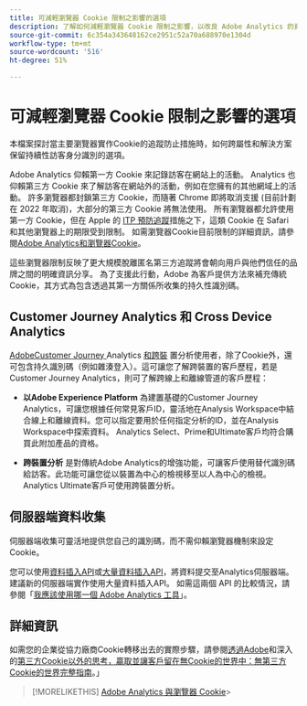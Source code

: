 ```yaml
---
title: 可減輕瀏覽器 Cookie 限制之影響的選項
description: 了解如何減輕瀏覽器 Cookie 限制之影響，以改良 Adobe Analytics 的資料收集。
source-git-commit: 6c354a343648162ce2951c52a70a688970e1304d
workflow-type: tm+mt
source-wordcount: '516'
ht-degree: 51%

---
```



# 可減輕瀏覽器 Cookie 限制之影響的選項

本檔案探討當主要瀏覽器實作Cookie的追蹤防止措施時，如何跨屬性和解決方案保留持續性訪客身分識別的選項。

Adobe Analytics 仰賴第一方 Cookie 來記錄訪客在網站上的活動。 Analytics 也仰賴第三方 Cookie 來了解訪客在網站外的活動，例如在您擁有的其他網域上的活動。 許多瀏覽器都封鎖第三方 Cookie，而隨著 Chrome 即將取消支援 (目前計劃在 2022 年取消)，大部分的第三方 Cookie 將無法使用。 所有瀏覽器都允許使用第一方 Cookie，但在 Apple 的 [ITP 預防追蹤](https://webkit.org/tracking-prevention)措施之下，這類 Cookie 在 Safari 和其他瀏覽器上的期限受到限制。 如需瀏覽器Cookie目前限制的詳細資訊，請參閱[Adobe Analytics和瀏覽器Cookie](cookies.md)。

這些瀏覽器限制反映了更大規模脫離匿名第三方追蹤將會朝向用戶與他們信任的品牌之間的明確資訊分享。 為了支援此行動，Adobe 為客戶提供方法來補充傳統 Cookie，其方式為包含透過其第一方關係所收集的持久性識別碼。

## Customer Journey Analytics 和 Cross Device Analytics

[AdobeCustomer Journey ](https://experienceleague.adobe.com/docs/analytics-platform/using/cja-overview/cja-overview.html?lang=zh-Hant) Analytics [和跨裝](/help/components/cda/overview.md) 置分析使用者，除了Cookie外，還可包含持久識別碼（例如雜湊登入）。這可讓您了解跨裝置的客戶歷程，若是Customer Journey Analytics，則可了解跨線上和離線管道的客戶歷程：

* **以Adobe Experience Platform** 為建置基礎的Customer Journey Analytics，可讓您根據任何常見客戶ID，靈活地在Analysis Workspace中結合線上和離線資料。您可以指定要用於任何指定分析的ID，並在Analysis Workspace中探索資料。 Analytics Select、Prime和Ultimate客戶均符合購買此附加產品的資格。

* **跨裝置分析** 是對傳統Adobe Analytics的增強功能，可讓客戶使用替代識別碼給訪客。此功能可讓您從以裝置為中心的檢視移至以人為中心的檢視。 Analytics Ultimate客戶可使用跨裝置分析。

## 伺服器端資料收集

伺服器端收集可靈活地提供您自己的識別碼，而不需仰賴瀏覽器機制來設定 Cookie。

您可以使用[資料插入API](https://github.com/AdobeDocs/analytics-1.4-apis/blob/master/docs/data-insertion-api/index.md)或[大量資料插入API](https://www.adobe.io/apis/experiencecloud/analytics/docs.html#!AdobeDocs/analytics-2.0-apis/master/bdia.md)，將資料提交至Analytics伺服器端。 建議新的伺服器端實作使用大量資料插入API。 如需這兩個 API 的比較情況，請參閱「[我應該使用哪一個 Adobe Analytics 工具](https://experienceleague.adobe.com/docs/analytics/admin/admin-overview/which-analytics-tool.html?lang=zh-Hant)」。

## 詳細資訊

如需您的企業從協力廠商Cookie轉移出去的實際步驟，請參閱[透過Adobe](https://business.adobe.com/solutions/cookieless.html)和深入的[第三方Cookie以外的思考，贏取並讓客戶留在無Cookie的世界中：無第三方Cookie的世界完整指南](https://business.adobe.com/content/dam/www/us/en/pdfs/Adobe_Thinking_Beyond_the_Third_Party_Cookie.pdf)。」

>[!MORELIKETHIS]
[Adobe Analytics 與瀏覽器 Cookie](cookies.md)>
>
